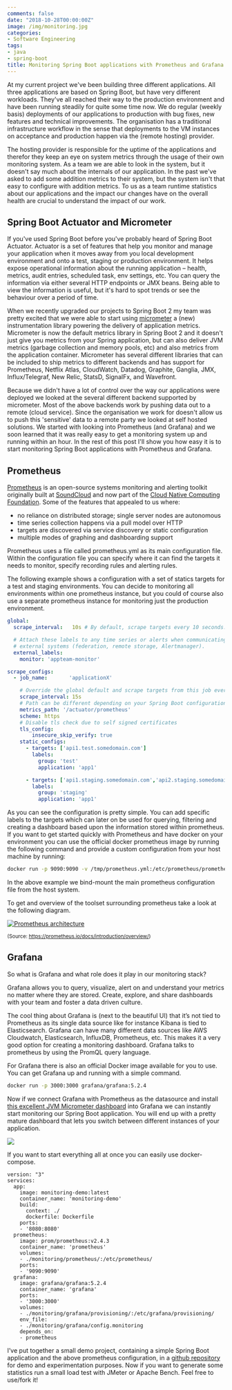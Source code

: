 ```yaml
---
comments: false
date: "2018-10-28T00:00:00Z"
image: /img/monitoring.jpg
categories:
- Software Engineering
tags:
- java
- spring-boot
title: Monitoring Spring Boot applications with Prometheus and Grafana
---
```


At my current project we've been building three different applications. All three applications are based on Spring Boot, but have very different workloads. They've all reached their way to the production environment and have been running steadily for quite some time now. We do regular (weekly basis) deployments of our applications to production with bug fixes, new features and technical improvements. The organisation has a traditional infrastructure workflow in the sense that deployments to the VM instances on acceptance and production happen via the (remote hosting) provider.

The hosting provider is responsible for the uptime of the applications and therefor they keep an eye on system metrics through the usage of their own monitoring system. As a team we are able to look in the system, but it doesn't say much about the internals of our application. In the past we've asked to add some addition metrics to their system, but the system isn't that easy to configure with addition metrics. To us as a team runtime statistics about our applications and the impact our changes have on the overall health are crucial to understand the impact of our work.

## Spring Boot Actuator and Micrometer

If you've used Spring Boot before you've probably heard of Spring Boot Actuator. Actuator is a set of features that help you monitor and manage your application when it moves away from you local development environment and onto a test, staging or production environment. It helps expose operational information about the running application – health, metrics, audit entries, scheduled task, env settings, etc. You can query the information via either several HTTP endpoints or JMX beans. Being able to view the information is useful, but it's hard to spot trends or see the behaviour over a period of time.

When we recently upgraded our projects to Spring Boot 2 my team was pretty excited that we were able to start using [micrometer][1] a (new) instrumentation library powering the delivery of application metrics. Micrometer is now the default metrics library in Spring Boot 2 and it doesn't just give you metrics from your Spring application, but can also deliver JVM metrics (garbage collection and memory pools, etc) and also metrics from the application container. Micrometer has several different libraries that can be included to ship metrics to different backends and has support for Prometheus, Netflix Atlas, CloudWatch, Datadog, Graphite, Ganglia, JMX, Influx/Telegraf, New Relic, StatsD, SignalFx, and Wavefront.

Because we didn't have a lot of control over the way our applications were deployed we looked at the several different backend supported by micrometer. Most of the above backends work by pushing data out to a remote (cloud service). Since the organisation we work for doesn't allow us to push this 'sensitive' data to a remote party we looked at self hosted solutions. We started with looking into Prometheus (and Grafana) and we soon learned that it was really easy to get a monitoring system up and running within an hour. In the rest of this post I'll show you how easy it is to start monitoring Spring Boot applications with Prometheus and Grafana.

## Prometheus

[Prometheus][2] is an open-source systems monitoring and alerting toolkit originally built at [SoundCloud][3] and now part of the [Cloud Native Computing Foundation][4]. Some of the features that appealed to us where:

*   no reliance on distributed storage; single server nodes are autonomous
*   time series collection happens via a pull model over HTTP
*   targets are discovered via service discovery or static configuration
*   multiple modes of graphing and dashboarding support

Prometheus uses a file called prometheus.yml as its main configuration file. Within the configuration file you can specify where it can find the targets it needs to monitor, specify recording rules and alerting rules.

The following example shows a configuration with a set of statics targets for a test and staging environments. You can decide to monitoring all environments within one prometheus instance, but you could of course also use a separate prometheus instance for monitoring just the production environment.

```yml
global:
  scrape_interval:   10s # By default, scrape targets every 10 seconds.

  # Attach these labels to any time series or alerts when communicating with
  # external systems (federation, remote storage, Alertmanager).
  external_labels:
    monitor: 'appteam-monitor'

scrape_configs:
  - job_name:       'applicationX'

    # Override the global default and scrape targets from this job every 15 seconds.
    scrape_interval: 15s
    # Path can be different depending on your Spring Boot configuration
    metrics_path: '/actuator/prometheus'
    scheme: https
    # Disable tls check due to self signed certificates
    tls_config:
        insecure_skip_verify: true
    static_configs:
      - targets: ['api1.test.somedomain.com']
        labels:
          group: 'test'
          application: 'app1'

      - targets: ['api1.staging.somedomain.com','api2.staging.somedomain.com']
        labels:
          group: 'staging'
          application: 'app1'
```

As you can see the configuration is pretty simple. You can add specific labels to the targets which can later on be used for querying, filtering and creating a dashboard based upon the information stored within prometheus.
If you want to get started quickly with Prometheus and have docker on your environment you can use the official docker prometheus image by running the following command and provide a custom configuration from your host machine by running:

```bash
docker run -p 9090:9090 -v /tmp/prometheus.yml:/etc/prometheus/prometheus.yml prom/prometheus:v2.4.3
```

In the above example we bind-mount the main prometheus configuration file from the host system. 

To get and overview of the toolset surrounding prometheus take a look at the following diagram.

[<img src="/assets/2018/prometheus-architecture.png" alt="Prometheus architecture" />][5] 

<sub>(Source: https://prometheus.io/docs/introduction/overview/)</sub>

## Grafana

So what is Grafana and what role does it play in our monitoring stack?

Grafana allows you to query, visualize, alert on and understand your metrics no matter where they are stored. Create, explore, and share dashboards with your team and foster a data driven culture.

The cool thing about Grafana is (next to the beautiful UI) that it’s not tied to Prometheus as its single data source like for instance Kibana is tied to Elasticsearch. Grafana can have many different data sources like AWS Cloudwatch, Elasticsearch, InfluxDB, Prometheus, etc. This makes it a very good option for creating a monitoring dashboard. Grafana talks to prometheus by using the PromQL query language.

For Grafana there is also an official Docker image available for you to use. You can get Grafana up and running with a simple command.

```bash
docker run -p 3000:3000 grafana/grafana:5.2.4
```

Now if we connect Grafana with Prometheus as the datasource and install [this excellent JVM Micrometer dashboard](https://grafana.com/dashboards/4701) into Grafana we can instantly start monitoring our Spring Boot application. You will end up with a pretty mature dashboard that lets you switch between different instances of your application.

![](/assets/2018/grafana-dashboard.png)


If you want to start everything all at once you can easily use docker-compose.

```
version: "3"
services:
  app:
    image: monitoring-demo:latest
    container_name: 'monitoring-demo'
    build:
      context: ./
      dockerfile: Dockerfile
    ports:
    - '8080:8080'
  prometheus:
    image: prom/prometheus:v2.4.3
    container_name: 'prometheus'
    volumes:
    - ./monitoring/prometheus/:/etc/prometheus/
    ports:
    - '9090:9090'
  grafana:
    image: grafana/grafana:5.2.4
    container_name: 'grafana'
    ports:
    - '3000:3000'
    volumes:
    - ./monitoring/grafana/provisioning/:/etc/grafana/provisioning/
    env_file:
    - ./monitoring/grafana/config.monitoring
    depends_on:
    - prometheus
```

I’ve put together a small demo project, containing a simple Spring Boot application and the above prometheus configuration, in a [github repository](https://github.com/jreijn/demo-micrometer-prometheus-grafana) for demo and experimentation purposes. Now if you want to generate some statistics run a small load test with JMeter or Apache Bench. Feel free to use/fork it!

 [1]: https://micrometer.io
 [2]: https://prometheus.io
 [3]: https://soundcloud.com/
 [4]: https://cncf.io/
 [5]: https://amsterdam.luminis.eu/wp-content/uploads/2018/10/architecture.png